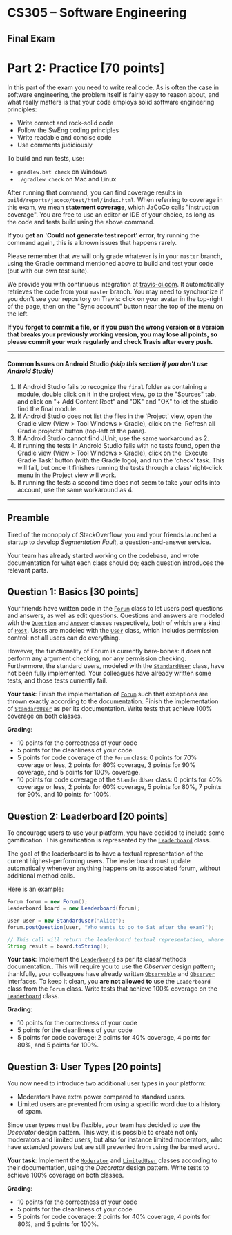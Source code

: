# CS305 – Software Engineering

## Final Exam

# Part 2: Practice [70 points]

In this part of the exam you need to write real code.
As is often the case in software engineering, the problem itself is fairly easy to reason about, and what really matters is that your code employs solid software engineering principles:

- Write correct and rock-solid code
- Follow the SwEng coding principles
- Write readable and concise code
- Use comments judiciously

To build and run tests, use:

- `gradlew.bat check` on Windows
- `./gradlew check` on Mac and Linux

After running that command, you can find coverage results in `build/reports/jacoco/test/html/index.html`.
When referring to coverage in this exam, we mean **statement coverage**, which JaCoCo calls "instruction coverage".
You are free to use an editor or IDE of your choice, as long as the code and tests build using the above command.

**If you get an 'Could not generate test report' error**, try running the command again, this is a known issues that happens rarely.

Please remember that we will only grade whatever is in your `master` branch, using the Gradle command mentioned above to build and test your code (but with our own test suite).

We provide you with continuous integration at [travis-ci.com](https://travis-ci.com/). It automatically retrieves the code from your `master` branch.
You may need to synchronize if you don't see your repository on Travis: click on your avatar in the top-right of the page, then on the "Sync account" button near the top of the menu on the left.

**If you forget to commit a file, or if you push the wrong version or a version that breaks your previously working version, you may lose all points, so please commit your work regularly and check Travis after every push.**

---

#### Common Issues on Android Studio *(skip this section if you don't use Android Studio)*

1. If Android Studio fails to recognize the `final` folder as containing a module, double click on it in the project view, go to the "Sources" tab, and click on "+ Add Content Root" and "OK" and "OK" to let the studio find the final module.
2. If Android Studio does not list the files in the 'Project' view, open the Gradle view (View > Tool Windows > Gradle), click on the 'Refresh all Gradle projects' button (top-left of the pane).
3. If Android Studio cannot find JUnit, use the same workaround as 2.
4. If running the tests in Android Studio fails with no tests found, open the Gradle view (View > Tool Windows > Gradle), click on the 'Execute Gradle Task' button (with the Gradle logo), and run the 'check' task. This will fail, but once it finishes running the tests through a class' right-click menu in the Project view will work.
5. If running the tests a second time does not seem to take your edits into account, use the same workaround as 4.

---

## Preamble
Tired of the monopoly of StackOverflow, you and your friends launched a startup to develop _Segmentation Fault_, a question-and-answer service.

Your team has already started working on the codebase, and wrote documentation for what each class should do; each question introduces the relevant parts.

 
## Question 1: Basics [30 points]
Your friends have written code in the [`Forum`](src/main/java/ch/epfl/sweng/Forum.java) class to let users post questions and answers, as well as edit questions.
Questions and answers are modeled with the [`Question`](src/main/java/ch/epfl/sweng/Question.java) and [`Answer`](src/main/java/ch/epfl/sweng/Answer.java) classes respectively, both of which are a kind of [`Post`](src/main/java/ch/epfl/sweng/Post.java).
Users are modeled with the [`User`](src/main/java/ch/epfl/sweng/User.java) class, which includes permission control: not all users can do everything.  

However, the functionality of Forum is currently bare-bones: it does not perform any argument checking, nor any permission checking.
Furthermore, the standard users, modeled with the [`StandardUser`](src/main/java/ch/epfl/sweng/StandardUser.java) class, have not been fully implemented.
Your colleagues have already written some tests, and those tests currently fail.

**Your task**:
Finish the implementation of [`Forum`](src/main/java/ch/epfl/sweng/Forum.java) such that exceptions are thrown exactly according to the documentation.
Finish the implementation of [`StandardUser`](src/main/java/ch/epfl/sweng/StandardUser.java) as per its documentation.
Write tests that achieve 100% coverage on both classes.

**Grading**:
- 10 points for the correctness of your code
- 5 points for the cleanliness of your code
- 5 points for code coverage of the `Forum` class: 0 points for 70% coverage or less, 2 points for 80% coverage, 3 points for 90% coverage, and 5 points for 100% coverage.
- 10 points for code coverage of the `StandardUser` class: 0 points for 40% coverage or less, 2 points for 60% coverage, 5 points for 80%, 7 points for 90%, and 10 points for 100%.


## Question 2: Leaderboard [20 points]
To encourage users to use your platform, you have decided to include some gamification.
This gamification is represented by the [`Leaderboard`](src/main/java/ch/epfl/sweng/Leaderboard.java) class.

The goal of the leaderboard is to have a textual representation of the current highest-performing users.
The leaderboard must update automatically whenever anything happens on its associated forum, without additional method calls.

Here is an example:

```java
Forum forum = new Forum();
Leaderboard board = new Leaderboard(forum);

User user = new StandardUser("Alice");
forum.postQuestion(user, "Who wants to go to Sat after the exam?");

// This call will return the leaderboard textual representation, where Alice earned points for asking a question.
String result = board.toString();
```

**Your task**:
Implement the [`Leaderboard`](src/main/java/ch/epfl/sweng/Leaderboard.java) as per its class/methods documentation..
This will require you to use the _Observer_ design pattern; thankfully, your colleagues have already written [`Observable`](src/main/java/ch/epfl/sweng/Observable.java) and [`Observer`](src/main/java/ch/epfl/sweng/Observer.java) interfaces. To keep it clean, you **are not allowed to** use the `Leaderboard` class from the `Forum` class.
Write tests that achieve 100% coverage on the [`Leaderboard`](src/main/java/ch/epfl/sweng/Leaderboard.java) class.


**Grading**:
- 10 points for the correctness of your code
- 5 points for the cleanliness of your code
- 5 points for code coverage: 2 points for 40% coverage, 4 points for 80%, and 5 points for 100%.


## Question 3: User Types [20 points]
You now need to introduce two additional user types in your platform:
- Moderators have extra power compared to standard users.
- Limited users are prevented from using a specific word due to a history of spam.

Since user types must be flexible, your team has decided to use the _Decorator_ design pattern.
This way, it is possible to create not only moderators and limited users, but also for instance limited moderators, who have extended powers but are still prevented from using the banned word.

**Your task**:
Implement the [`Moderator`](src/main/java/ch/epfl/sweng/Moderator.java) and [`LimitedUser`](src/main/java/ch/epfl/sweng/LimitedUser.java) classes according to their documentation, using the _Decorator_ design pattern.
Write tests to achieve 100% coverage on both classes.

**Grading**:
- 10 points for the correctness of your code
- 5 points for the cleanliness of your code
- 5 points for code coverage: 2 points for 40% coverage, 4 points for 80%, and 5 points for 100%.
